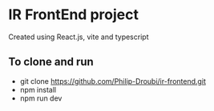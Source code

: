 # IR FrontEnd project

Created using React.js, vite and typescript

## To clone and run

- git clone <https://github.com/Philip-Droubi/ir-frontend.git>
- npm install
- npm run dev
